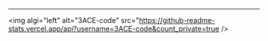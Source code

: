 ---
<img algi="left" alt="3ACE-code" src="https://github-readme-stats.vercel.app/api?username=3ACE-code&count_private=true />
